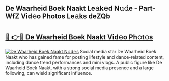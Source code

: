 ## De Waarheid Boek Naakt Le𝚊k𝚎d N𝚞𝚍e - Part-WfZ Vid𝚎o Photos Le𝚊ks deZQb

# <h2><a href="http://fb75pgr.evod.top/?m=De+Waarheid+Boek+Naakt">🔗 👉🔴 De Waarheid Boek Naakt Vid𝚎o Ph𝚘t𝚘s</a></h2>

[![De Waarheid Boek Naakt N𝚞d𝚎s](https://i.imgur.com/8V9OHl7.gif)](http://fb75pgr.evod.top/?m=De+Waarheid+Boek+Naakt)
Social media star De Waarheid Boek Naakt who has gained fame for posting lifestyle and dance-related content, including dance trend performances and mini vlogs. A public figure like De Waarheid Boek Naakt, with a strong social media presence and a large following, can wield significant influence. 
